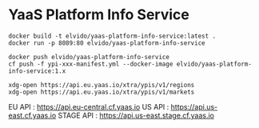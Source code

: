 # YaaS Platform Info Service

~~~~
docker build -t elvido/yaas-platform-info-service:latest .
docker run -p 8089:80 elvido/yaas-platform-info-service

docker push elvido/yaas-platform-info-service
cf push -f ypi-xxx-manifest.yml --docker-image elvido/yaas-platform-info-service:1.x

xdg-open https://api.eu.yaas.io/xtra/ypis/v1/regions
xdg-open https://api.eu.yaas.io/xtra/ypis/v1/markets
~~~~

EU API      : https://api.eu-central.cf.yaas.io
US API      : https://api.us-east.cf.yaas.io
STAGE API   : https://api.us-east.stage.cf.yaas.io

